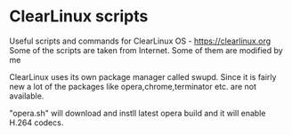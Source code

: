 # ClearLinux scripts

Useful scripts and commands for ClearLinux OS - https://clearlinux.org
Some of the scripts are taken from Internet. Some of them are modified by me

ClearLinux uses its own package manager called swupd. Since it is fairly new a lot of the packages like opera,chrome,terminator etc. are not available. 

"opera.sh" will download and instll latest opera build and it will enable H.264 codecs. 


